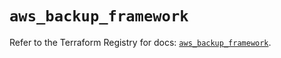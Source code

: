 # `aws_backup_framework`

Refer to the Terraform Registry for docs: [`aws_backup_framework`](https://registry.terraform.io/providers/hashicorp/aws/5.51.0/docs/resources/backup_framework).
